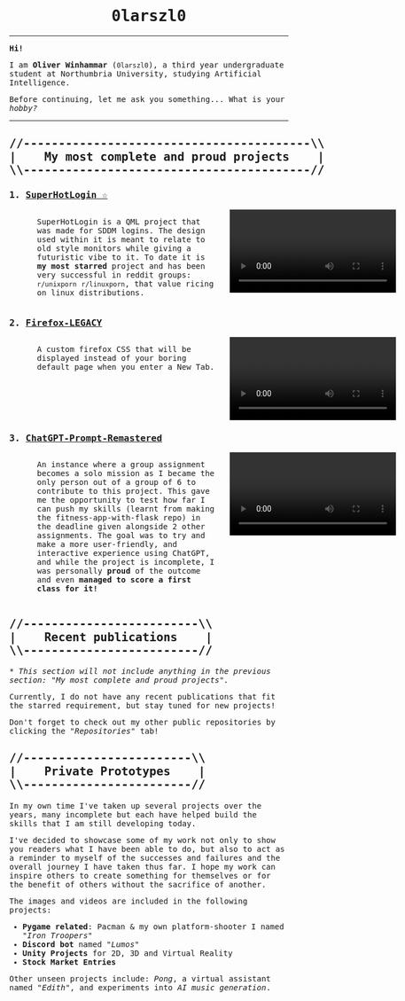 

<div id="main" style="font-family: monospace">
   <h1 style="text-align: center;">0larszl0</h1>
   
   <hr>
   
   <p><strong>Hi!</strong></p>
   <p>I am <strong>Oliver Winhammar</strong> (<code>0larszl0</code>), a third year undergraduate student at Northumbria University, studying Artificial Intelligence. </p>
   <p>Before continuing, let me ask you something... What is your <i>hobby?</i></p>
   
   <hr>
   
   <h2 style="text-wrap: nowrap">
      //-----------------------------------------\\<br  />
      |&nbsp;&nbsp;&nbsp;&nbsp;My most complete and proud projects&nbsp;&nbsp;&nbsp;&nbsp;|<br  />
      \\-----------------------------------------//
   </h2>

   <h3>1. <a href="https://github.com/0larszl0/SuperHotLogin">SuperHotLogin ☆</a></h3>

   <div style="display: grid; grid-template-columns: 65% 35%; grid-column-gap: 20px; width: 100%; height: max(200px, auto); padding: 0 50px">
      <div>
         <p style="width: inherit; text-wrap: wrap">SuperHotLogin is a QML project that was made for SDDM logins. The design used within it is meant to relate to old style monitors while giving a futuristic vibe to it. To date it is <strong>my most starred</strong> project and has been very successful in reddit groups: <code>r/unixporn</code> <code>r/linuxporn</code>, that value ricing on linux distributions.</p>
      </div>
      <div>
         <video autoplay width="inherit" height="inherit">
            <source src="RepositoryClips/SuperHotLogin-Clip.mp4" type="video/mp4">
             Your browser does not support playing the mp4 SuperHotLogin clip.
         </video>
      </div>
   </div>

   <h3>2. <a href="https://github.com/0larszl0/Firefox-LEGACY">Firefox-LEGACY</a></h3>

   <div style="display: grid; grid-template-columns: 65% 35%; grid-column-gap: 20px; width: 100%; height: max(200px, auto); padding: 0 50px">
      <div>
         <p style="width: inherit; text-wrap: wrap">A custom firefox CSS that will be displayed instead of your boring default page when you enter a New Tab.</p>
      </div>
      <div>
         <video autoplay width="inherit" height="inherit">
            <source src="RepositoryClips/FireFox-LEGACY-Clip.mp4" type="video/mp4">
             Your browser does not support playing the mp4 SuperHotLogin clip.
         </video>
      </div>
   </div>

   <h3>3. <a href="https://github.com/0larszl0/ChatGPT-Prompt-Remastered">ChatGPT-Prompt-Remastered</a></h3>

   <div style="display: grid; grid-template-columns: 65% 35%; grid-column-gap: 20px; width: 100%; height: max(200px, auto); padding: 0 50px">
      <div>
         <p style="width: inherit; text-wrap: wrap">An instance where a group assignment becomes a solo mission as I became the only person out of a group of 6 to contribute to this project. This gave me the opportunity to test how far I can push my skills (learnt from making the fitness-app-with-flask repo) in the deadline given alongside 2 other assignments. The goal was to try and make a more user-friendly, and interactive experience using ChatGPT, and while the project is incomplete, I was personally <strong>proud</strong> of the outcome and even <strong>managed to score a first class for it!</strong></p>
      </div>
      <div>
         <video autoplay width="inherit" height="inherit">
            <source src="RepositoryClips/ChatGPT-Remastered-Clip.mp4" type="video/mp4">
             Your browser does not support playing the mp4 SuperHotLogin clip.
         </video>
      </div>
   </div>

   <h2 style="text-wrap: nowrap">
      //-------------------------\\<br  />
      |&nbsp;&nbsp;&nbsp;&nbsp;Recent publications&nbsp;&nbsp;&nbsp;&nbsp;|<br  />
      \\-------------------------//
   </h2>
   <p>* <i>This section will not include anything in the previous section: "My most complete and proud projects".</i></p>

   <p>Currently, I do not have any recent publications that fit the starred requirement, but stay tuned for new projects!</p>
   <p>Don't forget to check out my other public repositories by clicking the "<i>Repositories</i>" tab!</p>

   <h2 style="text-wrap: nowrap">
      //------------------------\\<br  />
      |&nbsp;&nbsp;&nbsp;&nbsp;Private Prototypes&nbsp;&nbsp;&nbsp;&nbsp;|<br  />
      \\------------------------//
   </h2>

   <p>In my own time I've taken up several projects over the years, many incomplete but each have helped build the skills that I am still developing today.</p>
   <p>I've decided to showcase some of my work not only to show you readers what I have been able to do, but also to act as a reminder to myself of the successes and failures and the overall journey I have taken thus far. I hope my work can inspire others to create something for themselves or for the benefit of others without the sacrifice of another.</p>
   <p>The images and videos are included in the following projects:</p>

   <ul>
      <li><strong>Pygame related</strong>: Pacman & my own platform-shooter I named "<i>Iron Troopers</i>"</li>
      <li><strong>Discord bot</strong> named "<i>Lumos</i>"</li>
      <li><strong>Unity Projects</strong> for 2D, 3D and Virtual Reality</li>
      <li><strong>Stock Market Entries</strong></li>
   </ul>

   <p>Other unseen projects include: <i>Pong</i>, a virtual assistant named "<i>Edith</i>", and experiments into <i>AI music generation</i>.</p>

</div>
